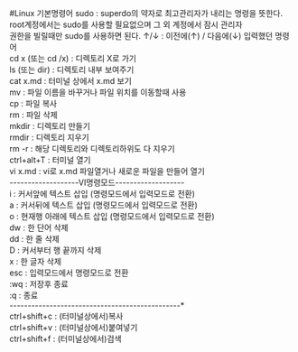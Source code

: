 #Linux 기본명령어
sudo : superdo의 약자로 최고관리자가 내리는 명령을 뜻한다.<br>
       root계정에서는 sudo를 사용할 필요없으며 그 외 계정에서 잠시 관리자<br>
       권한을 빌릴때만 sudo를 사용하면 된다.
↑/↓ : 이전에(↑) / 다음에(↓) 입력했던 명령어<br>
cd x (또는 cd /x) : 디렉토리 X로 가기<br>
ls (또는 dir) : 디렉토리 내부 보여주기<br>
cat x.md : 터미널 상에서 x.md 보기<br>
mv : 파일 이름을 바꾸거나 파일 위치를 이동할때 사용<br>
cp : 파일 복사<br>
rm : 파일 삭제<br>
mkdir : 디렉토리 만들기<br>
rmdir : 디렉토리 지우기<br>
rm -r : 해당 디렉토리와 디렉토리하위도 다 지우기<br>
ctrl+alt+T : 터미널 열기<br>
vi x.md : vi로 x.md 파일열거나 새로운 파일을 만들어 열기<br>
-------------------VI명령모드-------------------<br>
i : 커서앞에 텍스트 삽입 (명령모드에서 입력모드로 전환)<br>
a : 커서뒤에 텍스트 삽입 (명령모드에서 입력모드로 전환)<br>
o : 현재행 아래에 텍스트 삽입 (명령모드에서 입력모드로 전환)<br>
dw : 한 단어 삭제<br>
dd : 한 줄 삭제<br>
D : 커서부터 행 끝까지 삭제<br>
x : 한 글자 삭제<br>
esc : 입력모드에서 명령모드로 전환<br>
:wq : 저장후 종료<br>
:q : 종료<br>
-----------------------------------------------*<br>
ctrl+shift+c : (터미널상에서)복사<br>
ctrl+shift+v : (터미널상에서)붙여넣기<br>
ctrl+shift+f : (터미널상에서)검색